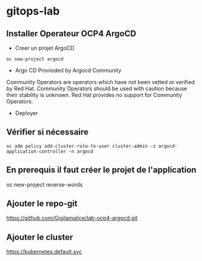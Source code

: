 # gitops-lab




## Installer Operateur OCP4 ArgoCD

* Creer un projet ArgoCD

```shell
oc new-project argocd
```

* Argo CD Provioded by Argocd Community

Community Operators are operators which have not been vetted or verified by Red Hat. Community Operators should be used with caution because their stability is unknown. Red Hat provides no support for Community Operators.

* Deployer 

## Vérifier si nécessaire
```shell
oc adm policy add-cluster-role-to-user cluster-admin -z argocd-application-controller -n argocd
```

## En prerequis il faut créer le projet de l'application
oc new-project reverse-words


## Ajouter le repo-git
https://github.com/Gigilamalice/lab-ocp4-argocd.git

## Ajouter le cluster
https://kubernetes.default.svc

## 
